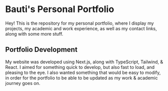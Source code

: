 # Bauti's Personal Portfolio
Hey! This is the repository for my personal portfolio, where I display my projects, my academic and work experience, as well as my contact links, along with some more stuff. 

## Portfolio Development
My website was developed using Next.js, along with TypeScript, Tailwind, & React. I aimed for something quick to develop, but also fast to load, and pleasing to the eye. I also wanted something that would be easy to modify, in order for the portfolio to be able to be updated as my work & academic journey goes on.